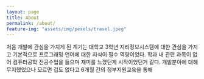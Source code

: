 ```yaml
---
layout: page
title: About
permalink: /about/
feature-img: "assets/img/pexels/travel.jpeg"
---
```


처음 개발에 관심을 가지게 된 계기는 대학교 3학년 지리정보시스템에 대한 관심을 가지고 기본적으로 프로그래밍 언어에 대한 지식이 필수 역량이었다. 학과 내 관련 과목이 없어 컴퓨터공학 전공수업을 들으며 재미를 느꼈던게 시작이었던거 같다. 개발분야에 대해 무지했었으나 모르면 겁도 없다고 6개월 간의 정부지원교육을 통해 